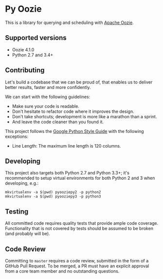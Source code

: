 # Py Oozie

This is a library for querying and scheduling with [Apache Oozie](https://oozie.apache.org/).

## Supported versions

- Oozie 4.1.0
- Python 2.7 and 3.4+

## Contributing

Let's build a codebase that we can be proud of, that enables us to deliver better results, faster and more confidently.

We can start with the following guidelines:

- Make sure your code is readable.
- Don't hesitate to refactor code where it improves the design.
- Don't take shortcuts; development is more like a marathon than a sprint.
- And leave the code cleaner than you found it.

This project follows the [Google Python Style Guide](http://google.github.io/styleguide/pyguide.html) with the following
exceptions:
- Line Length: The maximum line length is 120 columns.

## Developing
This project also targets both Python 2.7 and Python 3.3+; it's recommended to setup virtual environments for both
Python 2 and 3 when developing, e.g.:

```
mkvirtualenv -a $(pwd) pyooziepy2 -p python2
mkvirtualenv -a $(pwd) pyooziepy3 -p python3
```

## Testing

All committed code requires quality tests that provide ample code coverage. Functionality that is not covered by tests
should be assumed to be broken (and probably will be).

## Code Review

Committing to `master` requires a code review, submitted in the form of a GitHub Pull Request. To be merged, a PR must
have an explicit approval from a core team member and no outstanding questions.